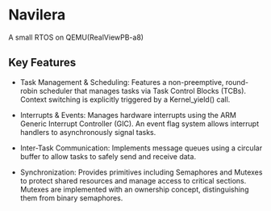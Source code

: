 # Navilera
A small RTOS on QEMU(RealViewPB-a8)

## Key Features

- Task Management & Scheduling: Features a non-preemptive, round-robin scheduler that manages tasks via Task Control Blocks (TCBs). Context switching is explicitly triggered by a Kernel_yield() call.

- Interrupts & Events: Manages hardware interrupts using the ARM Generic Interrupt Controller (GIC). An event flag system allows interrupt handlers to asynchronously signal tasks.

- Inter-Task Communication: Implements message queues using a circular buffer to allow tasks to safely send and receive data.

- Synchronization: Provides primitives including Semaphores and Mutexes to protect shared resources and manage access to critical sections. Mutexes are implemented with an ownership concept, distinguishing them from binary semaphores.
